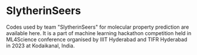 # SlytherinSeers
Codes used by team "SlytherinSeers" for molecular property prediction are available here. It is a part of machine learning hackathon competition held in ML4Science conference organised by IIIT Hyderabad and TIFR Hyderabad in 2023 at Kodaikanal, India.

